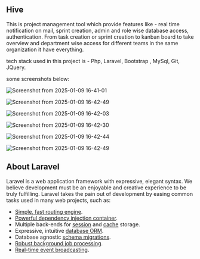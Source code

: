 ## Hive
This is project management tool which provide features like - real time notification on mail, sprint creation, admin and role wise database access, authentication.
From task creation or sprint creation to kanban board to take overview and department wise access for different teams in the same organization it have everything.


tech stack used in this project is - Php, Laravel, Bootstrap , MySql, Git, JQuery.

some screenshots below:

![Screenshot from 2025-01-09 16-41-01](https://github.com/user-attachments/assets/83db7576-f7d3-4d30-b10b-9bc86f0cbb61)

![Screenshot from 2025-01-09 16-42-49](https://github.com/user-attachments/assets/86a7e006-2db6-47de-a8f2-5646ba787582)

![Screenshot from 2025-01-09 16-42-03](https://github.com/user-attachments/assets/f18e29cd-736b-47e0-ac97-4cc4dbd63d27)

![Screenshot from 2025-01-09 16-42-30](https://github.com/user-attachments/assets/3399d267-d511-4303-87d7-a4abd5260da3)

![Screenshot from 2025-01-09 16-42-44](https://github.com/user-attachments/assets/3fce1388-5819-4ef9-9c8a-c236e32158f8)

![Screenshot from 2025-01-09 16-42-49](https://github.com/user-attachments/assets/4269ab15-0e18-4259-887c-e4fa0a1dd1b2)






## About Laravel

Laravel is a web application framework with expressive, elegant syntax. We believe development must be an enjoyable and creative experience to be truly fulfilling. Laravel takes the pain out of development by easing common tasks used in many web projects, such as:

- [Simple, fast routing engine](https://laravel.com/docs/routing).
- [Powerful dependency injection container](https://laravel.com/docs/container).
- Multiple back-ends for [session](https://laravel.com/docs/session) and [cache](https://laravel.com/docs/cache) storage.
- Expressive, intuitive [database ORM](https://laravel.com/docs/eloquent).
- Database agnostic [schema migrations](https://laravel.com/docs/migrations).
- [Robust background job processing](https://laravel.com/docs/queues).
- [Real-time event broadcasting](https://laravel.com/docs/broadcasting).


